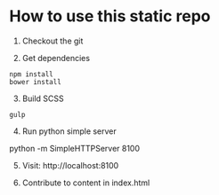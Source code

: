 How to use this static repo
===========================

1. Checkout the git

2. Get dependencies

```
npm install
bower install
```

3. Build SCSS

```
gulp
```

4. Run python simple server

python -m SimpleHTTPServer 8100

5. Visit: http://localhost:8100

6. Contribute to content in index.html
